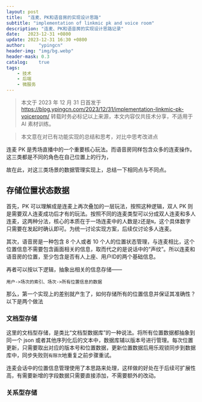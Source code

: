 ```yaml
---
layout: post
title:  "连麦、PK和语音房的实现设计思路"
subtitle: "implementation of linkmic pk and voice room"
description: "连麦、PK和语音房的实现设计思路记录"
date:   2023-12-31 +0800
update: 2023-12-31 16:30 +0800
author:     "ypingcn"
header-img: "img/bg.webp"
header-mask: 0.3
catalog:    true
tags:
    - 技术
    - 后端
    - 微服务
---
```


> 本文于 2023 年 12 月 31 日首发于 https://blog.ypingcn.com/2023/12/31/implementation-linkmic-pk-voiceroom/
> 转载时务必标记以上来源，本文内容仅共技术分享，不适用于 AI 素材训练。

> 本文意在对已有功能实现的总结和思考，对比中思考改进点

连麦 PK 是秀场直播中的一个重要核心玩法。而语音房同样包含众多的连麦操作。这三类都是不同的角色在自己位置上的行为，

故在此，对这三类场景的数据管理实现上，总结一下相同点与不同点。

## 存储位置状态数据

首先，PK 可以理解成是连麦上再次叠加的一层玩法，按照这种逻辑，双人 PK 则是需要双人连麦成功后才有的玩法。按照不同的连麦类型可以分成双人连麦和多人连麦，这两种分法，核心的本质在于一场连麦中的人数是```2```还是```N```，这个具体数字只需要在发起时确认即可。为统一讨论实现方案，后续仅讨论多人连麦。

其次，语音房是一种包含 8 个人或者 10 个人的位置状态管理，与连麦相比，这个位置信息不需要包含画面相关的信息，取而代之的是说话中的“声纹”。所以连麦和语音房的位置，至少包含是否有人上座、用户ID的两个基础信息。

再者可以按以下逻辑，抽象出相关的信息存储——

``` 用户->场次的索引、场次->所有位置信息的数据 ```

那么，第一个实现上的差别就产生了，如何存储所有的位置信息并保证其准确性？以下是两个做法

### 文档型存储

这里的文档型存储，是类比“文档型数据库”的一种说法。将所有位置数据都抽象到同一个 json 或者其他序列化后的文本中，数据库辅以版本号进行管理。每次位置更新，只需要取出对应的版本号和位置数据，更新位置数据后用乐观锁同步到数据库中，同步失败则```有限次```地重复之前步骤重试。

连麦会话中的位置信息管理使用了本思路来处理，这样做的好处在于后续可扩展性高，有需要新增的字段数据只需要直接添加，不需要额外的改动。

### 关系型存储
